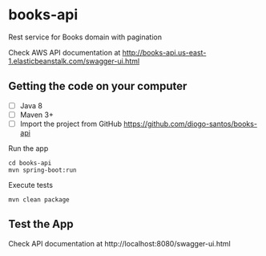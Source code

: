 # books-api
Rest service for Books domain with pagination

Check AWS API documentation at http://books-api.us-east-1.elasticbeanstalk.com/swagger-ui.html

## Getting the code on your computer
- [ ] Java 8
- [ ] Maven 3+
- [ ] Import the project from GitHub https://github.com/diogo-santos/books-api

Run the app
```
cd books-api
mvn spring-boot:run
```

Execute tests
```
mvn clean package
```

## Test the App
Check API documentation at http://localhost:8080/swagger-ui.html
